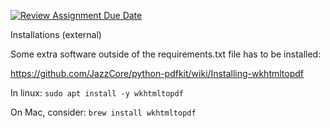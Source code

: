[![Review Assignment Due Date](https://classroom.github.com/assets/deadline-readme-button-24ddc0f5d75046c5622901739e7c5dd533143b0c8e959d652212380cedb1ea36.svg)](https://classroom.github.com/a/sYysBPd6)


Installations (external)

Some extra software outside of the requirements.txt file has to be installed:


https://github.com/JazzCore/python-pdfkit/wiki/Installing-wkhtmltopdf

In linux: `sudo apt install -y wkhtmltopdf`

On Mac, consider: `brew install wkhtmltopdf`
